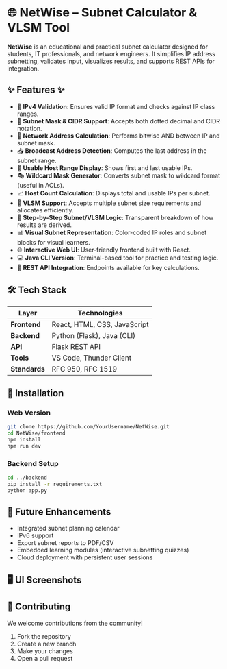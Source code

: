 
# 🌐 NetWise – Subnet Calculator & VLSM Tool

**NetWise** is an educational and practical subnet calculator designed for students, IT professionals, and network engineers. It simplifies IP address subnetting, validates input, visualizes results, and supports REST APIs for integration.


## ✨ Features ✨

- 🔢 **IPv4 Validation**: Ensures valid IP format and checks against IP class ranges.
- 🧮 **Subnet Mask & CIDR Support**: Accepts both dotted decimal and CIDR notation.
- 📡 **Network Address Calculation**: Performs bitwise AND between IP and subnet mask.
- 📤 **Broadcast Address Detection**: Computes the last address in the subnet range.
- 👥 **Usable Host Range Display**: Shows first and last usable IPs.
- 🎭 **Wildcard Mask Generator**: Converts subnet mask to wildcard format (useful in ACLs).
- 📈 **Host Count Calculation**: Displays total and usable IPs per subnet.
- 🔧 **VLSM Support**: Accepts multiple subnet size requirements and allocates efficiently.
- 🧠 **Step-by-Step Subnet/VLSM Logic**: Transparent breakdown of how results are derived.
- 📊 **Visual Subnet Representation**: Color-coded IP roles and subnet blocks for visual learners.
- 🌐 **Interactive Web UI**: User-friendly frontend built with React.
- 💻 **Java CLI Version**: Terminal-based tool for practice and testing logic.
- 🔌 **REST API Integration**: Endpoints available for key calculations.


## 🛠 Tech Stack

| Layer         | Technologies                 |
| ------------- | ---------------------------- |
| **Frontend**  | React, HTML, CSS, JavaScript |
| **Backend**   | Python (Flask), Java (CLI)   |
| **API**       | Flask REST API               |
| **Tools**     | VS Code, Thunder Client      |
| **Standards** | RFC 950, RFC 1519            |


## 🚀 Installation

### Web Version

```bash
git clone https://github.com/YourUsername/NetWise.git
cd NetWise/frontend
npm install
npm run dev
```

### Backend Setup

```bash
cd ../backend
pip install -r requirements.txt
python app.py
```

## 🔮 Future Enhancements

- Integrated subnet planning calendar
- IPv6 support
- Export subnet reports to PDF/CSV
- Embedded learning modules (interactive subnetting quizzes)
- Cloud deployment with persistent user sessions

## 🖥️ UI Screenshots 

## 🤝 Contributing

We welcome contributions from the community!

1. Fork the repository
2. Create a new branch
3. Make your changes
4. Open a pull request 
